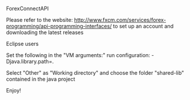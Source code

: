 ForexConnectAPI

Please refer to the website: http://www.fxcm.com/services/forex-programming/api-programming-interfaces/
to set up an account and downloading the latest releases

Eclipse users

Set the following in the "VM arguments:" run configuration:
-Djava.library.path=.

Select "Other" as "Working directory" and choose the folder "shared-lib" contained in the java project

Enjoy!
